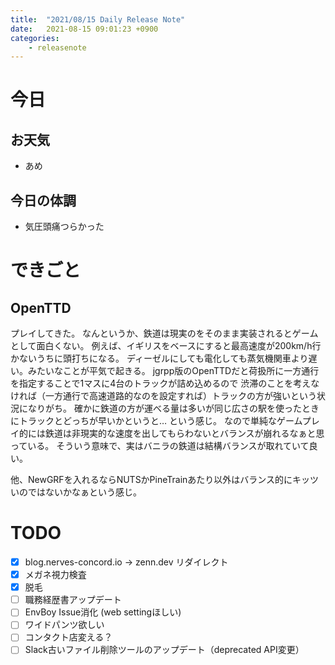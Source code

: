 ```yaml
---
title:  "2021/08/15 Daily Release Note"
date:   2021-08-15 09:01:23 +0900
categories:
    - releasenote
---
```

# 今日

## お天気

* あめ

## 今日の体調

* 気圧頭痛つらかった

# できごと

## OpenTTD

プレイしてきた。 なんというか、鉄道は現実のをそのまま実装されるとゲームとして面白くない。
例えば、イギリスをベースにすると最高速度が200km/h行かないうちに頭打ちになる。
ディーゼルにしても電化しても蒸気機関車より遅い。みたいなことが平気で起きる。
jgrpp版のOpenTTDだと荷扱所に一方通行を指定することで1マスに4台のトラックが詰め込めるので
渋滞のことを考えなければ（一方通行で高速道路的なのを設定すれば）トラックの方が強いという状況になりがち。
確かに鉄道の方が運べる量は多いが同じ広さの駅を使ったときにトラックとどっちが早いかというと… という感じ。
なので単純なゲームプレイ的には鉄道は非現実的な速度を出してもらわないとバランスが崩れるなぁと思っている。
そういう意味で、実はバニラの鉄道は結構バランスが取れていて良い。

他、NewGRFを入れるならNUTSかPineTrainあたり以外はバランス的にキッツいのではないかなぁという感じ。

# TODO 

- [x] blog.nerves-concord.io -> zenn.dev リダイレクト
- [x] メガネ視力検査
- [x] 脱毛
- [ ] 職務経歴書アップデート
- [ ] EnvBoy Issue消化 (web settingほしい)
- [ ] ワイドパンツ欲しい
- [ ] コンタクト店変える？
- [ ] Slack古いファイル削除ツールのアップデート（deprecated API変更）
